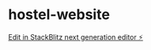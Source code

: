 # hostel-website

[Edit in StackBlitz next generation editor ⚡️](https://stackblitz.com/~/github.com/laqostine/hostel-website)